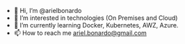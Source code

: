 - 👋 Hi, I’m @arielbonardo
- 👀 I’m interested in technologies (On Premises and Cloud)
- 🌱 I’m currently learning Docker, Kubernetes, AWZ, Azure.
- 📫 How to reach me ariel.bonardo@gmail.com

<!---
arielbonardo/arielbonardo is a ✨ special ✨ repository because its `README.md` (this file) appears on your GitHub profile.
You can click the Preview link to take a look at your changes.
--->
